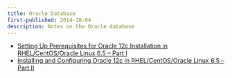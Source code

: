 ```yaml
---
title: Oracle Database
first-published: 2014-10-04
description: Notes on the Oracle database
---
```


*   [Setting Up Prerequisites for Oracle 12c Installation in RHEL/CentOS/Oracle Linux 6.5 – Part I](http://www.tecmint.com/setting-up-prerequisites-for-oracle-12c-installation/)
*   [Installing and Configuring Oracle 12c in RHEL/CentOS/Oracle Linux 6.5 – Part II](http://www.tecmint.com/oracle-12c-installation-in-centos-6/)
